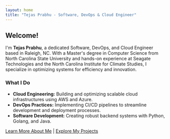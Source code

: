 ```yaml
---
layout: home
title: "Tejas Prabhu - Software, DevOps & Cloud Engineer"
---
```


## Welcome!

I'm **Tejas Prabhu**, a dedicated Software, DevOps, and Cloud Engineer based in Raleigh, NC. With a Master's degree in Computer Science from North Carolina State University and hands-on experience at Seagate Technologies and the North Carolina Institute for Climate Studies, I specialize in optimizing systems for efficiency and innovation.

### What I Do

- **Cloud Engineering:** Building and optimizing scalable cloud infrastructures using AWS and Azure.
- **DevOps Practices:** Implementing CI/CD pipelines to streamline development and deployment processes.
- **Software Development:** Creating robust backend systems with Python, Golang, and Java.

[Learn More About Me](./about/) | [Explore My Projects](./projects/)
